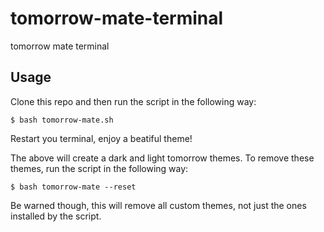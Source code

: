 tomorrow-mate-terminal
=======================

tomorrow mate terminal

## Usage

Clone this repo and then run the script in the following way:

    $ bash tomorrow-mate.sh

Restart you terminal, enjoy a beatiful theme!

The above will create a dark and light tomorrow themes.
To remove these themes, run the script in the following
way:

    $ bash tomorrow-mate --reset

Be warned though, this will remove all  custom themes, not
just the ones installed by the script.
